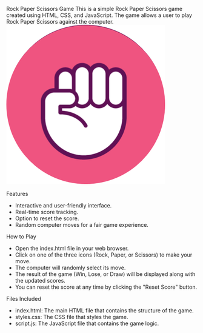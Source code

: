 Rock Paper Scissors Game
This is a simple Rock Paper Scissors game created using HTML, CSS, and JavaScript. The game allows a user to play Rock Paper Scissors against the computer.
![Game Screenshot](rock.png)

Features
- Interactive and user-friendly interface.
- Real-time score tracking.
- Option to reset the score.
- Random computer moves for a fair game experience.

How to Play
- Open the index.html file in your web browser.
- Click on one of the three icons (Rock, Paper, or Scissors) to make your move.
- The computer will randomly select its move.
- The result of the game (Win, Lose, or Draw) will be displayed along with the updated scores.
- You can reset the score at any time by clicking the "Reset Score" button.

Files Included
- index.html: The main HTML file that contains the structure of the game.
- styles.css: The CSS file that styles the game.
- script.js: The JavaScript file that contains the game logic.
